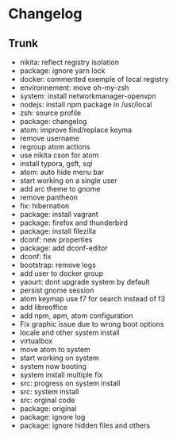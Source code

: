 
# Changelog

## Trunk

* nikita: reflect registry isolation
* package: ignore yarn lock
* docker: commented exemple of local registry
* environnement: move oh-my-zsh
* system: install networkmanager-openvpn
* nodejs: install npm package in /usr/local
* zsh: source profile
* package: changelog
* atom: improve find/replace keyma
* remove username
* regroup atom actions
* use nikita cson for atom
* install typora, gsft, sql
* atom: auto hide menu bar
* start working on a single user
* add arc theme to gnome
* remove pantheon
* fix: hibernation
* package: install vagrant
* package: firefox and thunderbird
* package: install filezilla
* dconf: new properties
* package: add dconf-editor
* dconf: fix
* bootstrap: remove logs
* add user to docker group
* yaourt: dont upgrade system by default
* persist gnome session
* atom keymap use f7 for search instead of f3
* add libreoffice
* add npm, apm, atom configuration
* Fix graphic issue due to wrong boot options
* locale and other system install
* virtualbox
* move atom to system
* start working on system
* system now booting
* system install multiple fix
* src: progress on system install
* src: system install
* src: orginal code
* package: original
* package: ignore log
* package: ignore hidden files and others

